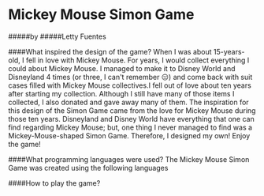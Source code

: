 # Mickey Mouse Simon Game
#####by
#####Letty Fuentes

####What inspired the design of the game?
When I was about 15-years-old, I fell in love with Mickey Mouse.  For years, I would collect
everything I could about Mickey Mouse.  I managed to make it to Disney World and Disneyland 4 times (or three, I can't remember :expressionless:) and come back with suit cases filled with Mickey Mouse collectives.I fell out of love about ten years after starting my collection.  Although I still have many of those items I collected, I also donated and gave away many of them.  The inspiration for this design of the Simon Game came from the love for Mickey Mouse during those ten years.  Disneyland and Disney World have everything that one can find regarding Mickey Mouse; but, one thing I never managed to find was a Mickey-Mouse-shaped Simon Game.  Therefore, I designed my own!  Enjoy the game!

####What programming languages were used?
The Mickey Mouse Simon Game was created using the following languages

####How to play the game?